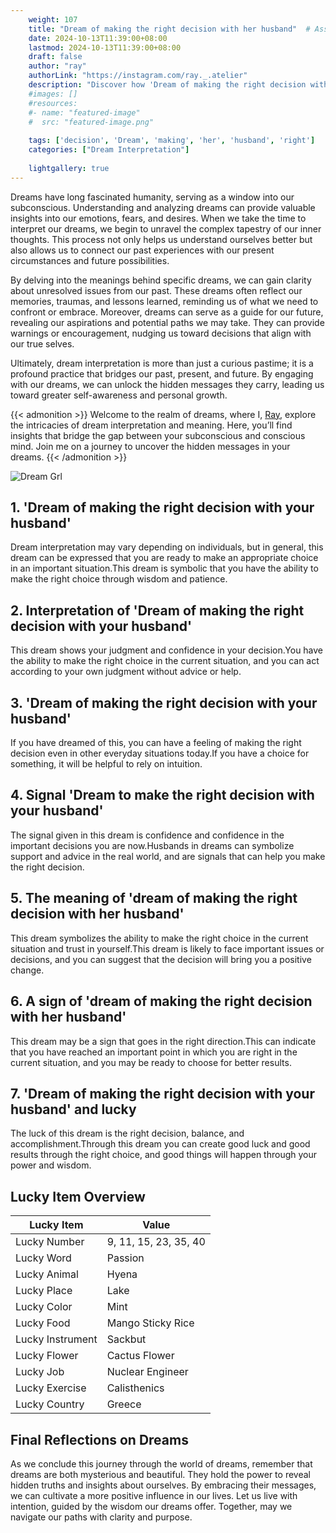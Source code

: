 ```yaml
---
    weight: 107
    title: "Dream of making the right decision with her husband"  # Assuming 'title' column exists
    date: 2024-10-13T11:39:00+08:00
    lastmod: 2024-10-13T11:39:00+08:00
    draft: false
    author: "ray"
    authorLink: "https://instagram.com/ray._.atelier"
    description: "Discover how 'Dream of making the right decision with her husband' can interpret your future and uncover its significant meanings in your life."
    #images: []
    #resources:
    #- name: "featured-image"
    #  src: "featured-image.png"
    
    tags: ['decision', 'Dream', 'making', 'her', 'husband', 'right']
    categories: ["Dream Interpretation"]
    
    lightgallery: true
---
```

    
Dreams have long fascinated humanity, serving as a window into our subconscious. Understanding and analyzing dreams can provide valuable insights into our emotions, fears, and desires. When we take the time to interpret our dreams, we begin to unravel the complex tapestry of our inner thoughts. This process not only helps us understand ourselves better but also allows us to connect our past experiences with our present circumstances and future possibilities.

By delving into the meanings behind specific dreams, we can gain clarity about unresolved issues from our past. These dreams often reflect our memories, traumas, and lessons learned, reminding us of what we need to confront or embrace. Moreover, dreams can serve as a guide for our future, revealing our aspirations and potential paths we may take. They can provide warnings or encouragement, nudging us toward decisions that align with our true selves.

Ultimately, dream interpretation is more than just a curious pastime; it is a profound practice that bridges our past, present, and future. By engaging with our dreams, we can unlock the hidden messages they carry, leading us toward greater self-awareness and personal growth.

{{< admonition >}}
Welcome to the realm of dreams, where I, [Ray](https://instagram.com/ray._.atelier), explore the intricacies of dream interpretation and meaning. Here, you’ll find insights that bridge the gap between your subconscious and conscious mind. Join me on a journey to uncover the hidden messages in your dreams.
{{< /admonition >}}

![Dream Grl](https://cdn.pixabay.com/photo/2017/11/02/03/35/gothic-2910057_1280.jpg "Dream Grl")

## 1. 'Dream of making the right decision with your husband'
Dream interpretation may vary depending on individuals, but in general, this dream can be expressed that you are ready to make an appropriate choice in an important situation.This dream is symbolic that you have the ability to make the right choice through wisdom and patience.

## 2. Interpretation of 'Dream of making the right decision with your husband'
This dream shows your judgment and confidence in your decision.You have the ability to make the right choice in the current situation, and you can act according to your own judgment without advice or help.

## 3. 'Dream of making the right decision with your husband'
If you have dreamed of this, you can have a feeling of making the right decision even in other everyday situations today.If you have a choice for something, it will be helpful to rely on intuition.

## 4. Signal 'Dream to make the right decision with your husband'
The signal given in this dream is confidence and confidence in the important decisions you are now.Husbands in dreams can symbolize support and advice in the real world, and are signals that can help you make the right decision.

## 5. The meaning of 'dream of making the right decision with her husband'
This dream symbolizes the ability to make the right choice in the current situation and trust in yourself.This dream is likely to face important issues or decisions, and you can suggest that the decision will bring you a positive change.

## 6. A sign of 'dream of making the right decision with her husband'
This dream may be a sign that goes in the right direction.This can indicate that you have reached an important point in which you are right in the current situation, and you may be ready to choose for better results.

## 7. 'Dream of making the right decision with your husband' and lucky
The luck of this dream is the right decision, balance, and accomplishment.Through this dream you can create good luck and good results through the right choice, and good things will happen through your power and wisdom.

## Lucky Item Overview
| Lucky Item          | Value              |
|---------------|--------------------|
| Lucky Number        | 9, 11, 15, 23, 35, 40  |
| Lucky Word          | Passion |
| Lucky Animal        | Hyena |
| Lucky Place         | Lake     |
| Lucky Color         | Mint     |
| Lucky Food          | Mango Sticky Rice      |
| Lucky Instrument    | Sackbut |
| Lucky Flower        | Cactus Flower    |
| Lucky Job           | Nuclear Engineer       |
| Lucky Exercise      | Calisthenics  |
| Lucky Country       | Greece    |


##  Final Reflections on Dreams

As we conclude this journey through the world of dreams, remember that dreams are both mysterious and beautiful. They hold the power to reveal hidden truths and insights about ourselves. By embracing their messages, we can cultivate a more positive influence in our lives. Let us live with intention, guided by the wisdom our dreams offer. Together, may we navigate our paths with clarity and purpose.

